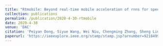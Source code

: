 ```yaml
---
title: "Rtmobile: Beyond real-time mobile acceleration of rnns for speech recognition"
collection: publications
permalink: /publication/2020-4-30-rtmobile
date: 2020-4-30
venue: 'DAC'
citation: 'Peiyan Dong, Siyue Wang, Wei Niu, Chengming Zhang, Sheng Lin, Zhengang Li, Yifan Gong, Bin Ren, Xue Lin, Dingwen Tao'
paperurl: 'https://ieeexplore.ieee.org/stamp/stamp.jsp?arnumber=9218499'
---
```

